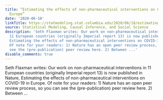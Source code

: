 ```yaml
---
title: “Estimating the effects of non-pharmaceutical interventions on COVID-19 in
  Europe”
date: '2020-06-18'
linkTitle: https://statmodeling.stat.columbia.edu/2020/06/18/estimating-the-effects-of-non-pharmaceutical-interventions-on-covid-19-in-europe/
source: Statistical Modeling, Causal Inference, and Social Science
description: 'Seth Flaxman writes: Our work on non-pharmaceutical interventions in
  11 European countries (originally Imperial report 13) is now published in Nature,
  Estimating the effects of non-pharmaceutical interventions on COVID-19 in Europe.
  Of note for your readers: 1) Nature has an open peer review process, so you can
  see the (pre-publication) peer review here. 2) Between ...'
disable_comments: true
---
```

Seth Flaxman writes: Our work on non-pharmaceutical interventions in 11 European countries (originally Imperial report 13) is now published in Nature, Estimating the effects of non-pharmaceutical interventions on COVID-19 in Europe. Of note for your readers: 1) Nature has an open peer review process, so you can see the (pre-publication) peer review here. 2) Between ...